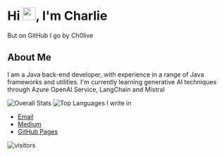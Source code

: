# Hi <img src="https://github.com/TheDudeThatCode/TheDudeThatCode/blob/master/Assets/Hi.gif" width="29">, I'm Charlie
But on GitHub I go by Ch0live

<h2> About Me </h2>
 
I am a Java back-end developer, with experience in a range of Java frameworks and utilities.
I'm currently learning generative AI techniques through Azure OpenAI Service, LangChain and Mistral

![Overall Stats](https://github-readme-stats.vercel.app/api?username=ch0live&count_private=true&show_icons=true&hide=contribs)
![Top Languages I write in](https://github-readme-stats.vercel.app/api/top-langs/?username=ch0live&layout=compact)

<ul>
 <li>
  <a href="mailto:dozeyis@gmail.com">Email</a>
 </li>
 <li>
  <a href="https://medium.com/@ch0live">Medium</a>
 </li>
 <li>
  <a href="https://Ch0live.github.io/">GitHub Pages</a>
 </li>
</ul>

![visitors](https://visitor-badge.laobi.icu/badge?page_id=Ch0live/Ch0live)
